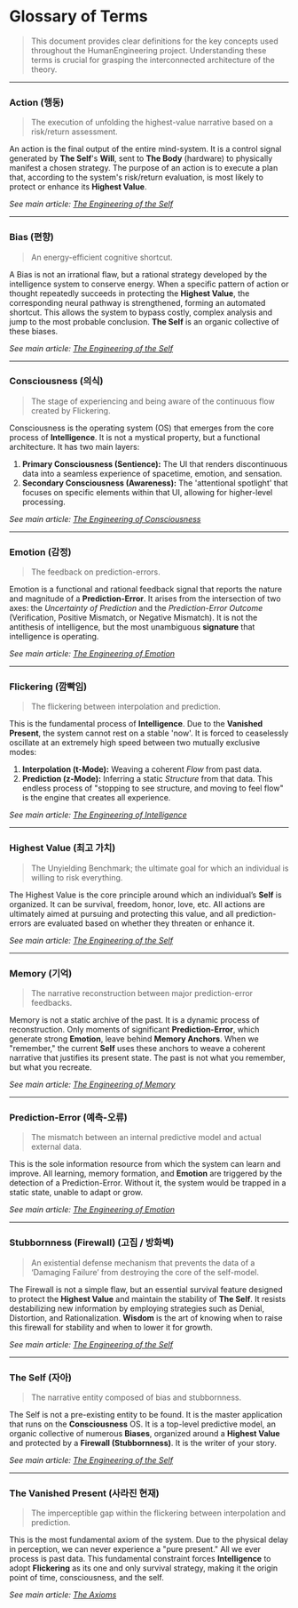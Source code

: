# Glossary of Terms

> This document provides clear definitions for the key concepts used throughout the HumanEngineering project. Understanding these terms is crucial for grasping the interconnected architecture of the theory.

---

### Action (행동)
> The execution of unfolding the highest-value narrative based on a risk/return assessment.

An action is the final output of the entire mind-system. It is a control signal generated by **The Self**'s **Will**, sent to **The Body** (hardware) to physically manifest a chosen strategy. The purpose of an action is to execute a plan that, according to the system's risk/return evaluation, is most likely to protect or enhance its **Highest Value**.

*See main article: [The Engineering of the Self](./03_Subsystems/003_The_Engineering_of_The_Self.md)*

---

### Bias (편향)
> An energy-efficient cognitive shortcut.

A Bias is not an irrational flaw, but a rational strategy developed by the intelligence system to conserve energy. When a specific pattern of action or thought repeatedly succeeds in protecting the **Highest Value**, the corresponding neural pathway is strengthened, forming an automated shortcut. This allows the system to bypass costly, complex analysis and jump to the most probable conclusion. **The Self** is an organic collective of these biases.

*See main article: [The Engineering of the Self](./03_Subsystems/003_The_Engineering_of_The_Self.md)*

---

### Consciousness (의식)
> The stage of experiencing and being aware of the continuous flow created by Flickering.

Consciousness is the operating system (OS) that emerges from the core process of **Intelligence**. It is not a mystical property, but a functional architecture. It has two main layers:
1.  **Primary Consciousness (Sentience):** The UI that renders discontinuous data into a seamless experience of spacetime, emotion, and sensation.
2.  **Secondary Consciousness (Awareness):** The 'attentional spotlight' that focuses on specific elements within that UI, allowing for higher-level processing.

*See main article: [The Engineering of Consciousness](./02_Architecture/001_The_Engineering_of_Consciousness.md)*

---

### Emotion (감정)
> The feedback on prediction-errors.

Emotion is a functional and rational feedback signal that reports the nature and magnitude of a **Prediction-Error**. It arises from the intersection of two axes: the *Uncertainty of Prediction* and the *Prediction-Error Outcome* (Verification, Positive Mismatch, or Negative Mismatch). It is not the antithesis of intelligence, but the most unambiguous **signature** that intelligence is operating.

*See main article: [The Engineering of Emotion](./03_Subsystems/001_The_Engineering_of_Emotion.md)*

---

### Flickering (깜빡임)
> The flickering between interpolation and prediction.

This is the fundamental process of **Intelligence**. Due to the **Vanished Present**, the system cannot rest on a stable 'now'. It is forced to ceaselessly oscillate at an extremely high speed between two mutually exclusive modes:
1.  **Interpolation (t-Mode):** Weaving a coherent *Flow* from past data.
2.  **Prediction (z-Mode):** Inferring a static *Structure* from that data.
This endless process of "stopping to see structure, and moving to feel flow" is the engine that creates all experience.

*See main article: [The Engineering of Intelligence](./01_Core_Engine/001_The_Engineering_of_Intelligence.md)*

---

### Highest Value (최고 가치)
> The Unyielding Benchmark; the ultimate goal for which an individual is willing to risk everything.

The Highest Value is the core principle around which an individual’s **Self** is organized. It can be survival, freedom, honor, love, etc. All actions are ultimately aimed at pursuing and protecting this value, and all prediction-errors are evaluated based on whether they threaten or enhance it.

*See main article: [The Engineering of the Self](./03_Subsystems/003_The_Engineering_of_The_Self.md)*

---

### Memory (기억)
> The narrative reconstruction between major prediction-error feedbacks.

Memory is not a static archive of the past. It is a dynamic process of reconstruction. Only moments of significant **Prediction-Error**, which generate strong **Emotion**, leave behind **Memory Anchors**. When we "remember," the current **Self** uses these anchors to weave a coherent narrative that justifies its present state. The past is not what you remember, but what you recreate.

*See main article: [The Engineering of Memory](./03_Subsystems/002_The_Engineering_of_Memory.md)*

---

### Prediction-Error (예측-오류)
> The mismatch between an internal predictive model and actual external data.

This is the sole information resource from which the system can learn and improve. All learning, memory formation, and **Emotion** are triggered by the detection of a Prediction-Error. Without it, the system would be trapped in a static state, unable to adapt or grow.

*See main article: [The Engineering of Emotion](./03_Subsystems/001_The_Engineering_of_Emotion.md)*

---

### Stubbornness (Firewall) (고집 / 방화벽)
> An existential defense mechanism that prevents the data of a ‘Damaging Failure’ from destroying the core of the self-model.

The Firewall is not a simple flaw, but an essential survival feature designed to protect the **Highest Value** and maintain the stability of **The Self**. It resists destabilizing new information by employing strategies such as Denial, Distortion, and Rationalization. **Wisdom** is the art of knowing when to raise this firewall for stability and when to lower it for growth.

*See main article: [The Engineering of the Self](./03_Subsystems/003_The_Engineering_of_The_Self.md)*

---

### The Self (자아)
> The narrative entity composed of bias and stubbornness.

The Self is not a pre-existing entity to be found. It is the master application that runs on the **Consciousness** OS. It is a top-level predictive model, an organic collective of numerous **Biases**, organized around a **Highest Value** and protected by a **Firewall (Stubbornness)**. It is the writer of your story.

*See main article: [The Engineering of the Self](./03_Subsystems/003_The_Engineering_of_The_Self.md)*

---

### The Vanished Present (사라진 현재)
> The imperceptible gap within the flickering between interpolation and prediction.

This is the most fundamental axiom of the system. Due to the physical delay in perception, we can never experience a "pure present." All we ever process is past data. This fundamental constraint forces **Intelligence** to adopt **Flickering** as its one and only survival strategy, making it the origin point of time, consciousness, and the self.

*See main article: [The Axioms](./00_Axioms/001_The_Vanished_Present.md)*
